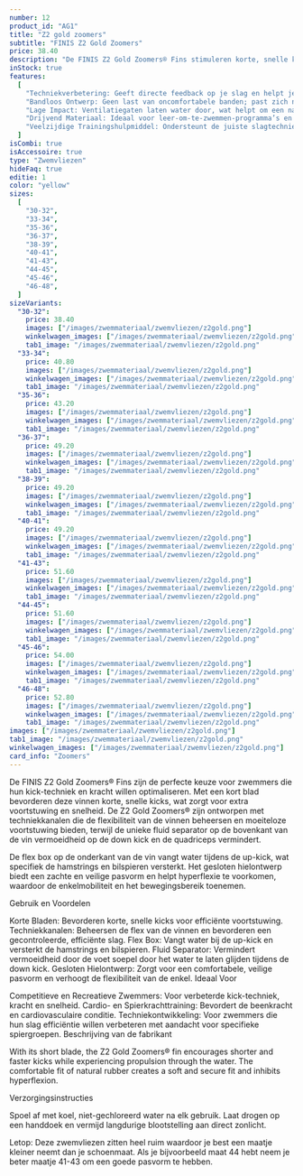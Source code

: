 ```yaml
---
number: 12
product_id: "AG1"
title: "Z2 gold zoomers"
subtitle: "FINIS Z2 Gold Zoomers"
price: 38.40
description: "De FINIS Z2 Gold Zoomers® Fins stimuleren korte, snelle kicks en bieden optimale voortstuwing. Het comfortabele ontwerp van natuurlijk rubber zorgt voor een veilige pasvorm, terwijl de techniekgerichte eigenschappen zoals de flex box en fluid separator spierkracht en efficiëntie verhogen."
inStock: true
features:
  [
    "Techniekverbetering: Geeft directe feedback op je slag en helpt je gelijkmatige druk te behouden.",
    "Bandloos Ontwerp: Geen last van oncomfortabele banden; past zich natuurlijk aan de hand aan.",
    "Lage Impact: Ventilatiegaten laten water door, wat helpt om een natuurlijk watergevoel te behouden.",
    "Drijvend Materiaal: Ideaal voor leer-om-te-zwemmen-programma’s en openwaterzwemmen, want de peddels blijven drijven.",
    "Veelzijdige Trainingshulpmiddel: Ondersteunt de juiste slagtechniek voor alle vier de zwemslagen.",
  ]
isCombi: true
isAccessoire: true
type: "Zwemvliezen"
hideFaq: true
editie: 1
color: "yellow"
sizes:
  [
    "30-32",
    "33-34",
    "35-36",
    "36-37",
    "38-39",
    "40-41",
    "41-43",
    "44-45",
    "45-46",
    "46-48",
  ]
sizeVariants:
  "30-32":
    price: 38.40
    images: ["/images/zwemmateriaal/zwemvliezen/z2gold.png"]
    winkelwagen_images: ["/images/zwemmateriaal/zwemvliezen/z2gold.png"]
    tab1_image: "/images/zwemmateriaal/zwemvliezen/z2gold.png"
  "33-34":
    price: 40.80
    images: ["/images/zwemmateriaal/zwemvliezen/z2gold.png"]
    winkelwagen_images: ["/images/zwemmateriaal/zwemvliezen/z2gold.png"]
    tab1_image: "/images/zwemmateriaal/zwemvliezen/z2gold.png"
  "35-36":
    price: 43.20
    images: ["/images/zwemmateriaal/zwemvliezen/z2gold.png"]
    winkelwagen_images: ["/images/zwemmateriaal/zwemvliezen/z2gold.png"]
    tab1_image: "/images/zwemmateriaal/zwemvliezen/z2gold.png"
  "36-37":
    price: 49.20
    images: ["/images/zwemmateriaal/zwemvliezen/z2gold.png"]
    winkelwagen_images: ["/images/zwemmateriaal/zwemvliezen/z2gold.png"]
    tab1_image: "/images/zwemmateriaal/zwemvliezen/z2gold.png"
  "38-39":
    price: 49.20
    images: ["/images/zwemmateriaal/zwemvliezen/z2gold.png"]
    winkelwagen_images: ["/images/zwemmateriaal/zwemvliezen/z2gold.png"]
    tab1_image: "/images/zwemmateriaal/zwemvliezen/z2gold.png"
  "40-41":
    price: 49.20
    images: ["/images/zwemmateriaal/zwemvliezen/z2gold.png"]
    winkelwagen_images: ["/images/zwemmateriaal/zwemvliezen/z2gold.png"]
    tab1_image: "/images/zwemmateriaal/zwemvliezen/z2gold.png"
  "41-43":
    price: 51.60
    images: ["/images/zwemmateriaal/zwemvliezen/z2gold.png"]
    winkelwagen_images: ["/images/zwemmateriaal/zwemvliezen/z2gold.png"]
    tab1_image: "/images/zwemmateriaal/zwemvliezen/z2gold.png"
  "44-45":
    price: 51.60
    images: ["/images/zwemmateriaal/zwemvliezen/z2gold.png"]
    winkelwagen_images: ["/images/zwemmateriaal/zwemvliezen/z2gold.png"]
    tab1_image: "/images/zwemmateriaal/zwemvliezen/z2gold.png"
  "45-46":
    price: 54.00
    images: ["/images/zwemmateriaal/zwemvliezen/z2gold.png"]
    winkelwagen_images: ["/images/zwemmateriaal/zwemvliezen/z2gold.png"]
    tab1_image: "/images/zwemmateriaal/zwemvliezen/z2gold.png"
  "46-48":
    price: 52.80
    images: ["/images/zwemmateriaal/zwemvliezen/z2gold.png"]
    winkelwagen_images: ["/images/zwemmateriaal/zwemvliezen/z2gold.png"]
    tab1_image: "/images/zwemmateriaal/zwemvliezen/z2gold.png"
images: ["/images/zwemmateriaal/zwemvliezen/z2gold.png"]
tab1_image: "/images/zwemmateriaal/zwemvliezen/z2gold.png"
winkelwagen_images: ["/images/zwemmateriaal/zwemvliezen/z2gold.png"]
card_info: "Zoomers"
---
```


De FINIS Z2 Gold Zoomers® Fins zijn de perfecte keuze voor zwemmers die hun kick-techniek en kracht willen optimaliseren. Met een kort blad bevorderen deze vinnen korte, snelle kicks, wat zorgt voor extra voortstuwing en snelheid. De Z2 Gold Zoomers® zijn ontworpen met techniekkanalen die de flexibiliteit van de vinnen beheersen en moeiteloze voortstuwing bieden, terwijl de unieke fluid separator op de bovenkant van de vin vermoeidheid op de down kick en de quadriceps vermindert.

De flex box op de onderkant van de vin vangt water tijdens de up-kick, wat specifiek de hamstrings en bilspieren versterkt. Het gesloten hielontwerp biedt een zachte en veilige pasvorm en helpt hyperflexie te voorkomen, waardoor de enkelmobiliteit en het bewegingsbereik toenemen.

Gebruik en Voordelen

Korte Bladen: Bevorderen korte, snelle kicks voor efficiënte voortstuwing.
Techniekkanalen: Beheersen de flex van de vinnen en bevorderen een gecontroleerde, efficiënte slag.
Flex Box: Vangt water bij de up-kick en versterkt de hamstrings en bilspieren.
Fluid Separator: Vermindert vermoeidheid door de voet soepel door het water te laten glijden tijdens de down kick.
Gesloten Hielontwerp: Zorgt voor een comfortabele, veilige pasvorm en verhoogt de flexibiliteit van de enkel.
Ideaal Voor

Competitieve en Recreatieve Zwemmers: Voor verbeterde kick-techniek, kracht en snelheid.
Cardio- en Spierkrachttraining: Bevordert de beenkracht en cardiovasculaire conditie.
Techniekontwikkeling: Voor zwemmers die hun slag efficiëntie willen verbeteren met aandacht voor specifieke spiergroepen.
Beschrijving van de fabrikant

With its short blade, the Z2 Gold Zoomers® fin encourages shorter and faster kicks while experiencing propulsion through the water. The comfortable fit of natural rubber creates a soft and secure fit and inhibits hyperflexion.

Verzorgingsinstructies

Spoel af met koel, niet-gechloreerd water na elk gebruik.
Laat drogen op een handdoek en vermijd langdurige blootstelling aan direct zonlicht.

Letop: Deze zwemvliezen zitten heel ruim waardoor je best een maatje kleiner neemt dan je schoenmaat. Als je bijvoorbeeld maat 44 hebt neem je beter maatje 41-43 om een goede pasvorm te hebben.
